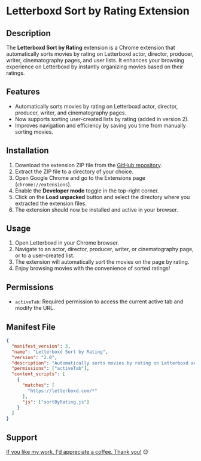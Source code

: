 # Letterboxd Sort by Rating Extension

## Description

The **Letterboxd Sort by Rating** extension is a Chrome extension that automatically sorts movies by rating on Letterboxd actor, director, producer, writer, cinematography pages, and user lists. It enhances your browsing experience on Letterboxd by instantly organizing movies based on their ratings.

## Features

- Automatically sorts movies by rating on Letterboxd actor, director, producer, writer, and cinematography pages.
- Now supports sorting user-created lists by rating (added in version 2).
- Improves navigation and efficiency by saving you time from manually sorting movies.

## Installation

1. Download the extension ZIP file from the [GitHub repository](https://github.com/your-username/letterboxd-sort-by-rating).
2. Extract the ZIP file to a directory of your choice.
3. Open Google Chrome and go to the Extensions page (`chrome://extensions`).
4. Enable the **Developer mode** toggle in the top-right corner.
5. Click on the **Load unpacked** button and select the directory where you extracted the extension files.
6. The extension should now be installed and active in your browser.

## Usage

1. Open Letterboxd in your Chrome browser.
2. Navigate to an actor, director, producer, writer, or cinematography page, or to a user-created list.
3. The extension will automatically sort the movies on the page by rating.
4. Enjoy browsing movies with the convenience of sorted ratings!

## Permissions

- `activeTab`: Required permission to access the current active tab and modify the URL.

## Manifest File

```json
{
  "manifest_version": 3,
  "name": "Letterboxd Sort by Rating",
  "version": "2.0",
  "description": "Automatically sorts movies by rating on Letterboxd actor, director, producer pages, and user lists",
  "permissions": ["activeTab"],
  "content_scripts": [
    {
      "matches": [
        "https://letterboxd.com/*"
      ],
      "js": ["sortByRating.js"]
    }
  ]
}
```

## Support

[If you like my work, I'd appreciate a coffee. Thank you!](https://buymeacoffee.com/nazimsesen3) 😊